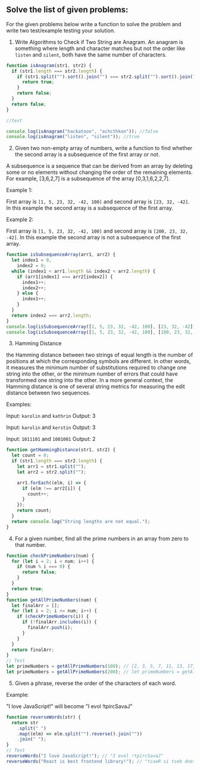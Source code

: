 ## Solve the list of given problems:

For the given problems below write a function to solve the problem and write two test/example testing your solution.

1. Write Algorithms to Check if Two String are Anagram. An anagram is something where length and character matches but not the order like `listen` and `silent`, both have the same number of characters.

```js
function isAnagram(str1, str2) {
  if (str1.length === str2.length) {
    if (str1.split("").sort().join("") === str2.split("").sort().join("")) {
      return true;
    }
    return false;
  }
  return false;
}

//test

console.log(isAnagram("hackatoon", "achcthkon")); //false
console.log(isAnagram("listen", "silent")); //true
```

2. Given two non-empty array of numbers, write a function to find whether the second array is a subsequence of the first array or not.

A subsequence is a sequence that can be derived from an array by deleting some or no elements without changing the order of the remaining elements. For example, [3,6,2,7] is a subsequence of the array [0,3,1,6,2,2,7].

Example 1:

First array is `[1, 5, 23, 32, -42, 100]` and second array is `[23, 32, -42]`. In this example the second array is a subsequence of the first array.

Example 2:

First array is `[1, 5, 23, 32, -42, 100]` and second array is `[200, 23, 32, -42]`. In this example the second array is not a subsequence of the first array.

```js
function isSubsequenceArray(arr1, arr2) {
  let index1 = 0,
    index2 = 0;
  while (index1 < arr1.length && index2 < arr2.length) {
    if (arr1[index1] === arr2[index2]) {
      index1++;
      index2++;
    } else {
      index1++;
    }
  }
  return index2 === arr2.length;
}
console.log(isSubsequenceArray([1, 5, 23, 32, -42, 100], [23, 32, -42]));
console.log(isSubsequenceArray([1, 5, 23, 32, -42, 100], [100, 23, 32, -42]));
```

3. Hamming Distance

the Hamming distance between two strings of equal length is the number of positions at which the corresponding symbols are different. In other words, it measures the minimum number of substitutions required to change one string into the other, or the minimum number of errors that could have transformed one string into the other. In a more general context, the Hamming distance is one of several string metrics for measuring the edit distance between two sequences.

Examples:

Input: `karolin` and `kathrin`
Output: 3

Input: `karolin` and `kerstin`
Output: 3

Input: `1011101` and `1001001`
Output: 2

```js
function getHammingDistance(str1, str2) {
  let count = 0;
  if (str1.length === str2.length) {
    let arr1 = str1.split("");
    let arr2 = str2.split("");

    arr1.forEach((elm, i) => {
      if (elm !== arr2[i]) {
        count++;
      }
    });
    return count;
  }
  return console.log("String lengths are not equal.");
}
```

4. For a given number, find all the prime numbers in an array from zero to that number.

```js
function checkPrimeNumbers(num) {
  for (let i = 2; i < num; i++) {
    if (num % i === 0) {
      return false;
    }
  }
  return true;
}
function getAllPrimeNumbers(num) {
  let finalArr = [];
  for (let i = 2; i <= num; i++) {
    if (checkPrimeNumbers(i)) {
      if (!finalArr.includes(i)) {
        finalArr.push(i);
      }
    }
  }
  return finalArr;
}
// Test
let primeNumbers = getAllPrimeNumbers(100); // [2, 3, 5, 7, 11, 13, 17, 19, 23, 29, 31, 37, 41, 43, 47, 53, 59, 61, 67, 71, 73, 79, 83, 89, 97]
let primeNumbers = getAllPrimeNumbers(200); // let primeNumbers = getAllPrimeNumbers(100); // [2, 3, 5, 7, 11, 13, 17, 19, 23, 29, 31, 37, 41, 43, 47, 53, 59, 61, 67, 71, 73, 79, 83, 89, 97]
```

5. Given a phrase, reverse the order of the characters of each word.

Example:

"I love JavaScript!" will become "I evol !tpircSavaJ"

```js
function reverseWords(str) {
  return str
    .split(" ")
    .map((elm) => elm.split("").reverse().join(""))
    .join(" ");
}
// Test
reverseWords("I love JavaScript!"); // "I evol !tpircSavaJ"
reverseWords("React is best frontend library!"); // "tcaeR si tseb dnetnorf !yrarbil"
```
